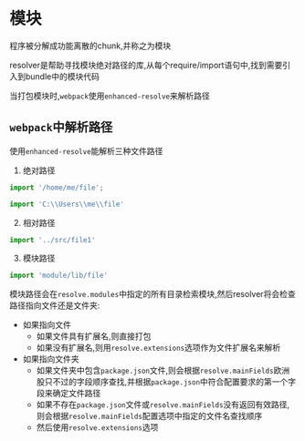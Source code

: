 # 模块

程序被分解成功能离散的chunk,并称之为模块

resolver是帮助寻找模块绝对路径的库,从每个require/import语句中,找到需要引入到bundle中的模块代码

当打包模块时,`webpack`使用`enhanced-resolve`来解析路径

## `webpack`中解析路径

使用`enhanced-resolve`能解析三种文件路径

1. 绝对路径

```js
import '/home/me/file';

import 'C:\\Users\\me\\file'
```

2. 相对路径

```js
import '../src/file1'
```

3. 模块路径

```js
import 'module/lib/file'
```

模块路径会在`resolve.modules`中指定的所有目录检索模块,然后resolver将会检查路径指向文件还是文件夹:

- 如果指向文件
  - 如果文件具有扩展名,则直接打包
  - 如果没有扩展名,则用`resolve.extensions`选项作为文件扩展名来解析
- 如果指向文件夹
  - 如果文件夹中包含`package.json`文件,则会根据`resolve.mainFields`欧洲股只不过的字段顺序查找,并根据`package.json`中符合配置要求的第一个字段来确定文件路径
  - 如果不存在`package.json`文件或`resolve.mainFields`没有返回有效路径,则会根据`resolve.mainFields`配置选项中指定的文件名查找顺序
  - 然后使用`resolve.extensions`选项